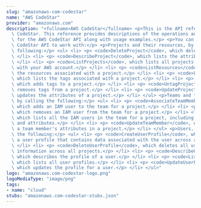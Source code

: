 ```yaml
---
slug: "amazonaws-com-codestar"
name: "AWS CodeStar"
provider: "amazonaws.com"
description: "<fullname>AWS CodeStar</fullname> <p>This is the API reference for AWS\
  \ CodeStar. This reference provides descriptions of the operations and data types\
  \ for the AWS CodeStar API along with usage examples.</p> <p>You can use the AWS\
  \ CodeStar API to work with:</p> <p>Projects and their resources, by calling the\
  \ following:</p> <ul> <li> <p> <code>DeleteProject</code>, which deletes a project.</p>\
  \ </li> <li> <p> <code>DescribeProject</code>, which lists the attributes of a project.</p>\
  \ </li> <li> <p> <code>ListProjects</code>, which lists all projects associated\
  \ with your AWS account.</p> </li> <li> <p> <code>ListResources</code>, which lists\
  \ the resources associated with a project.</p> </li> <li> <p> <code>ListTagsForProject</code>,\
  \ which lists the tags associated with a project.</p> </li> <li> <p> <code>TagProject</code>,\
  \ which adds tags to a project.</p> </li> <li> <p> <code>UntagProject</code>, which\
  \ removes tags from a project.</p> </li> <li> <p> <code>UpdateProject</code>, which\
  \ updates the attributes of a project.</p> </li> </ul> <p>Teams and team members,\
  \ by calling the following:</p> <ul> <li> <p> <code>AssociateTeamMember</code>,\
  \ which adds an IAM user to the team for a project.</p> </li> <li> <p> <code>DisassociateTeamMember</code>,\
  \ which removes an IAM user from the team for a project.</p> </li> <li> <p> <code>ListTeamMembers</code>,\
  \ which lists all the IAM users in the team for a project, including their roles\
  \ and attributes.</p> </li> <li> <p> <code>UpdateTeamMember</code>, which updates\
  \ a team member's attributes in a project.</p> </li> </ul> <p>Users, by calling\
  \ the following:</p> <ul> <li> <p> <code>CreateUserProfile</code>, which creates\
  \ a user profile that contains data associated with the user across all projects.</p>\
  \ </li> <li> <p> <code>DeleteUserProfile</code>, which deletes all user profile\
  \ information across all projects.</p> </li> <li> <p> <code>DescribeUserProfile</code>,\
  \ which describes the profile of a user.</p> </li> <li> <p> <code>ListUserProfiles</code>,\
  \ which lists all user profiles.</p> </li> <li> <p> <code>UpdateUserProfile</code>,\
  \ which updates the profile for a user.</p> </li> </ul>"
logo: "amazonaws.com-codestar-logo.png"
logoMediaType: "image/png"
tags:
- name: "cloud"
stubs: "amazonaws.com-codestar-stubs.json"
---
```

